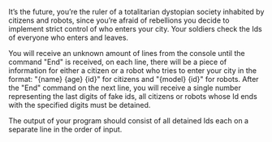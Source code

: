 It’s the future, you’re the ruler of a totalitarian dystopian society inhabited by citizens and robots, since you’re afraid of rebellions you decide to implement strict control of who enters your city. Your soldiers check the Ids of everyone who enters and leaves.

You will receive an unknown amount of lines from the console until the command "End" is received, on each line, there will be a piece of information for either a citizen or a robot who tries to enter your city in the format: "{name} {age} {id}" for citizens and "{model} {id}" for robots.
After the "End" command on the next line, you will receive a single number representing the last digits of fake ids, all citizens or robots whose Id ends with the specified digits must be detained.

The output of your program should consist of all detained Ids each on a separate line in the order of input.

